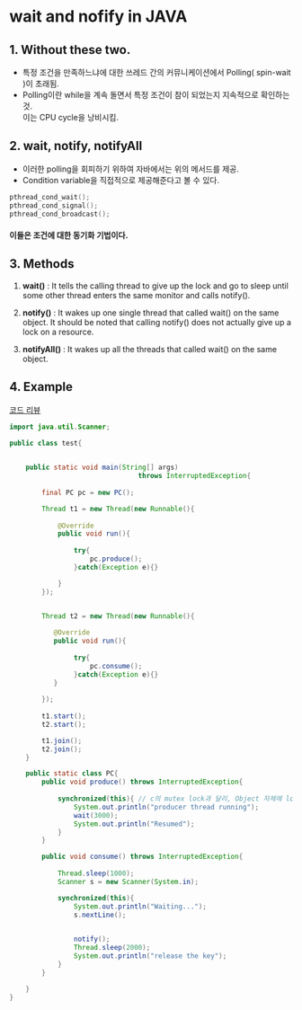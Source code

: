 

# wait and nofify in JAVA

## 1. Without these two.  

  * 특정 조건을 만족하느냐에 대한 쓰레드 간의 커뮤니케이션에서 Polling( spin-wait )이 초래됨.  
  * Polling이란 while을 계속 돌면서 특정 조건이 참이 되었는지 지속적으로 확인하는 것.  
  이는 CPU cycle을 낭비시킴.  
  


## 2. wait, notify, notifyAll  
  * 이러한 polling을 회피하기 위하여 자바에서는 위의 메서드를 제공.  
  * Condition variable을 직접적으로 제공해준다고 볼 수 있다.  
  
```c
pthread_cond_wait();
pthread_cond_signal();
pthread_cond_broadcast();
```

#### 이들은 조건에 대한 동기화 기법이다.  


## 3. Methods  

1) **wait()** : It tells the calling thread to give up the lock and go to sleep until some other thread enters the same monitor and calls notify().  

2) **notify()** : It wakes up one single thread that called wait() on the same object. It should be noted that calling notify() does not actually give up a lock on a resource.  
3) **notifyAll()** : It wakes up all the threads that called wait() on the same object.  



## 4. Example  

[코드 리뷰](https://www.geeksforgeeks.org/inter-thread-communication-java/)  

```java
import java.util.Scanner;

public class test{

    
    public static void main(String[] args) 
                                throws InterruptedException{
        
        final PC pc = new PC();

        Thread t1 = new Thread(new Runnable(){
            
            @Override
            public void run(){
            
                try{
                    pc.produce();
                }catch(Exception e){}

            }
        });


        Thread t2 = new Thread(new Runnable(){
           
           @Override
           public void run(){
                
                try{
                    pc.consume();
                }catch(Exception e){}
           }
               
        });
        
        t1.start();
        t2.start();

        t1.join();
        t2.join();
    }

    public static class PC{
        public void produce() throws InterruptedException{
            
            synchronized(this){ // c의 mutex lock과 달리, Object 자체에 lock을 걸어
                System.out.println("producer thread running");
                wait(3000);
                System.out.println("Resumed");
            }
        }

        public void consume() throws InterruptedException{
            
            Thread.sleep(1000);
            Scanner s = new Scanner(System.in);

            synchronized(this){
                System.out.println("Waiting...");
                s.nextLine();
               

                notify();
                Thread.sleep(2000);
                System.out.println("release the key");
            }
        }

    }
}
```
